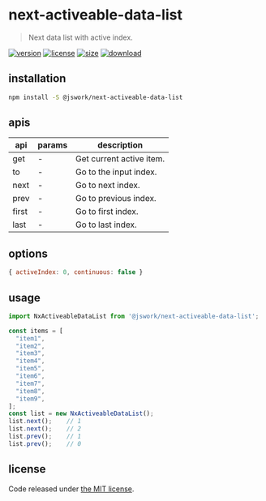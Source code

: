 # next-activeable-data-list
> Next data list with active index.

[![version][version-image]][version-url]
[![license][license-image]][license-url]
[![size][size-image]][size-url]
[![download][download-image]][download-url]

## installation
```bash
npm install -S @jswork/next-activeable-data-list
```

## apis
| api | params | description   |
|-----|--------|---------------|
| get | -      | Get current active item. |
| to | -      | Go to the input index. |
| next | -      | Go to next index. |
| prev | -      | Go to previous index. |
| first | -      | Go to first index. |
| last | -      | Go to last index. |

## options
```js
{ activeIndex: 0, continuous: false }
```

## usage
```js
import NxActiveableDataList from '@jswork/next-activeable-data-list';

const items = [
  "item1",
  "item2",
  "item3",
  "item4",
  "item5",
  "item6",
  "item7",
  "item8",
  "item9",
];
const list = new NxActiveableDataList();
list.next();    // 1
list.next();    // 2
list.prev();    // 1
list.prev();    // 0
```

## license
Code released under [the MIT license](https://github.com/afeiship/next-activeable-data-list/blob/master/LICENSE.txt).

[version-image]: https://img.shields.io/npm/v/@jswork/next-activeable-data-list
[version-url]: https://npmjs.org/package/@jswork/next-activeable-data-list

[license-image]: https://img.shields.io/npm/l/@jswork/next-activeable-data-list
[license-url]: https://github.com/afeiship/next-activeable-data-list/blob/master/LICENSE.txt

[size-image]: https://img.shields.io/bundlephobia/minzip/@jswork/next-activeable-data-list
[size-url]: https://github.com/afeiship/next-activeable-data-list/blob/master/dist/next-activeable-data-list.min.js

[download-image]: https://img.shields.io/npm/dm/@jswork/next-activeable-data-list
[download-url]: https://www.npmjs.com/package/@jswork/next-activeable-data-list

